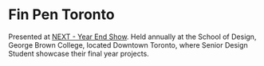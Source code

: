 # Fin Pen Toronto

Presented at [NEXT - Year End Show](http://yearendshow.schoolofdesign.ca/). Held annually at the School of Design, George Brown College, located Downtown Toronto, where Senior Design Student showcase their final year projects.
   
